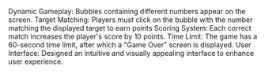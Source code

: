 Dynamic Gameplay: Bubbles containing different numbers appear on the screen.
Target Matching: Players must click on the bubble with the number matching the displayed target to earn points
Scoring System: Each correct match increases the player's score by 10 points.
Time Limit: The game has a 60-second time limit, after which a "Game Over" screen is displayed. 
User Interface: Designed an intuitive and visually appealing interface to enhance user experience.
